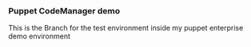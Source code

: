 ### Puppet CodeManager demo
This is the Branch for the test environment inside my puppet enterprise demo environment
